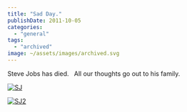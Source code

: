 ```yaml
---
title: "Sad Day."
publishDate: 2011-10-05
categories: 
  - "general"
tags:
  - "archived"
image: ~/assets/images/archived.svg
---
```


Steve Jobs has died.   All our thoughts go out to his family.

[![SJ](https://ramblinggeek.co.uk/wp-content/uploads/2011/10/SJ.jpg "SJ")](https://www.apple.com/)

[![SJ2](https://ramblinggeek.co.uk/wp-content/uploads/2011/10/SJ2_thumb.jpg "SJ2")](https://ramblinggeek.co.uk/wp-content/uploads/2011/10/SJ2.jpg)
